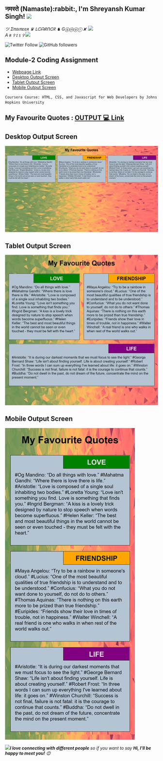 <h2>नमस्ते (Namaste):rabbit:, I'm Shreyansh Kumar Singh! <img src="https://media.giphy.com/media/12oufCB0MyZ1Go/giphy.gif" width="50"></h2>
<img align='right' src="https://media.giphy.com/media/M9gbBd9nbDrOTu1Mqx/giphy.gif" width="230">
<p><em>ツ Σπɢιπεεя ♛ ᒪᕮᗩᖇᑎᕮᖇ ♞ Gⓐⓜⓔⓡ ✘ A ʀ ✞ ɪ ꜱ ✞ <img src="https://media.giphy.com/media/WUlplcMpOCEmTGBtBW/giphy.gif" width="30"> 
</em></p>

![Twitter Follow](https://img.shields.io/twitter/follow/GURU_Shreyansh?color=%2348C9B0&style=social)
![GitHub followers](https://img.shields.io/github/followers/guru-shreyansh?label=Follow%20Me%21&style=social)

## Module-2 Coding Assignment

- [Webpage Link](https://guru-shreyansh.github.io/WebDev_JHU_HTML-CSS-JS/Module-2_Responsiveness/index1.html)
- [Desktop Output Screen](#desktop-output-screen)
- [Tablet Output Screen](#tablet-output-screen)
- [Mobile Output Screen](#mobile-output-screen)

`Coursera Course: HTML, CSS, and Javascript for Web Developers by Johns Hopkins University`

## My Favourite Quotes : [OUTPUT :computer: Link](https://guru-shreyansh.github.io/WebDev_JHU_HTML-CSS-JS/Module-2_Responsiveness/index1.html)
## Desktop Output Screen
![Desktop Output Screen](Output-Screenshot-DESKTOP.jpg)
## Tablet Output Screen
![Tablet Output Screen](Output-Screenshot-TABLET.jpg)
## Mobile Output Screen
![Mobile Output Screen](Output-Screenshot-MOBILE.jpg)

<img src="https://media.giphy.com/media/LnQjpWaON8nhr21vNW/giphy.gif" width="60"><em><b>I love connecting with different people</b> so if you want to say <b>Hi, I'll be happy to meet you!</b> 😊</em>
